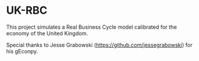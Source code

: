 # UK-RBC
This project simulates a Real Business Cycle model calibrated for the economy of the United Kingdom.



Special thanks to Jesse Grabowski (https://github.com/jessegrabowski) for his gEconpy.
